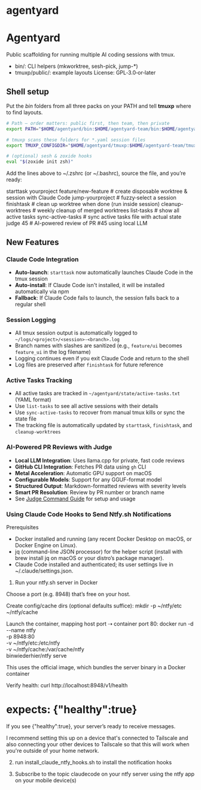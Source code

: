 # agentyard

Agentyard
=========

Public scaffolding for running multiple AI coding sessions with tmux.
- bin/: CLI helpers (mkworktree, sesh-pick, jump-*)
- tmuxp/public/: example layouts
License: GPL‑3.0‑or‑later

## Shell setup

Put the *bin* folders from all three packs on your PATH and tell **tmuxp** where to find layouts.

```sh
# Path – order matters: public first, then team, then private
export PATH="$HOME/agentyard/bin:$HOME/agentyard-team/bin:$HOME/agentyard-private/bin:$PATH"

# tmuxp scans these folders for *.yaml session files
export TMUXP_CONFIGDIR="$HOME/agentyard/tmuxp:$HOME/agentyard-team/tmuxp:$HOME/agentyard-private/tmuxp"

# (optional) sesh & zoxide hooks
eval "$(zoxide init zsh)"
```

Add the lines above to ~/.zshrc (or ~/.bashrc), source the file, and you’re ready:

starttask yourproject feature/new-feature   # create disposable worktree & session with Claude Code
jump-yourproject                            # fuzzy‑select a session
finishtask                                  # clean up worktree when done (run inside session)
cleanup-worktrees                           # weekly cleanup of merged worktrees
list-tasks                                  # show all active tasks
sync-active-tasks                           # sync active tasks file with actual state
judge 45                                    # AI-powered review of PR #45 using local LLM

## New Features

### Claude Code Integration
- **Auto-launch**: `starttask` now automatically launches Claude Code in the tmux session
- **Auto-install**: If Claude Code isn't installed, it will be installed automatically via npm
- **Fallback**: If Claude Code fails to launch, the session falls back to a regular shell

### Session Logging
- All tmux session output is automatically logged to `~/logs/<project>/<session>-<branch>.log`
- Branch names with slashes are sanitized (e.g., `feature/ui` becomes `feature_ui` in the log filename)
- Logging continues even if you exit Claude Code and return to the shell
- Log files are preserved after `finishtask` for future reference

### Active Tasks Tracking
- All active tasks are tracked in `~/agentyard/state/active-tasks.txt` (YAML format)
- Use `list-tasks` to see all active sessions with their details
- Use `sync-active-tasks` to recover from manual tmux kills or sync the state file
- The tracking file is automatically updated by `starttask`, `finishtask`, and `cleanup-worktrees`

### AI-Powered PR Reviews with Judge
- **Local LLM Integration**: Uses llama.cpp for private, fast code reviews
- **GitHub CLI Integration**: Fetches PR data using `gh` CLI
- **Metal Acceleration**: Automatic GPU support on macOS
- **Configurable Models**: Support for any GGUF-format model
- **Structured Output**: Markdown-formatted reviews with severity levels
- **Smart PR Resolution**: Review by PR number or branch name
- See [Judge Command Guide](docs/judge-command-guide.md) for setup and usage

### Using Claude Code Hooks to Send Ntfy.sh Notifications
Prerequisites

- Docker installed and running (any recent Docker Desktop on macOS, or Docker Engine on Linux).
- jq (command-line JSON processor) for the helper script (install with brew install jq on macOS or your distro’s package manager). 
- Claude Code installed and authenticated; its user settings live in ~/.claude/settings.json.

1. Run your ntfy.sh server in Docker

Choose a port (e.g. 8948) that’s free on your host.

Create config/cache dirs (optional defaults suffice):
 mkdir -p ~/ntfy/etc ~/ntfy/cache

Launch the container, mapping host port ⇢ container port 80:
docker run -d \
  --name ntfy \
  -p 8948:80 \
  -v ~/ntfy/etc:/etc/ntfy \
  -v ~/ntfy/cache:/var/cache/ntfy \
  binwiederhier/ntfy serve

This uses the official image, which bundles the server binary in a Docker container 

Verify health:
curl http://localhost:8948/v1/health
# expects: {"healthy":true}

If you see {"healthy":true}, your server’s ready to receive messages.

I recommend setting this up on a device that's connected to Tailscale and also connecting your other devices to Tailscale so that this will work when you're outside of your home network. 

2. run install_claude_ntfy_hooks.sh to install the notification hooks

3. Subscribe to the topic claudecode on your ntfy server using the ntfy app on your mobile device(s)
